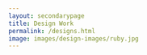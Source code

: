 ```yaml
---
layout: secondarypage
title: Design Work
permalink: /designs.html
image: images/design-images/ruby.jpg
---
```


<!-- ![alt text](images/design-images/Desktop.png "Logo Title Text 1")
![alt text](images/design-images/flat_icons.jpg "Logo Title Text 1")
![alt text](images/design-images/skue_icons.jpg "Logo Title Text 1")
![alt text](images/design-images/Desktop.png "Logo Title Text 1")
![alt text](images/design-images/Desktop.png "Logo Title Text 1")
![alt text](images/design-images/Desktop.png "Logo Title Text 1") -->
